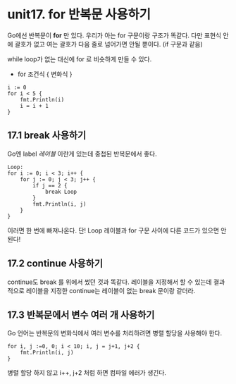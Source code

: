 
unit17. for 반복문 사용하기
==
  
  
Go에선 반복문이 __for__ 만 있다. 우리가 아는 for 구문이랑 구조가 똑같다. 다만 표현식 안에 괄호가 없고 여는 괄호가 다음 줄로 넘어가면 안될 뿐이다. (if 구문과 같음)
  
while loop가 없는 대신에 for 로 비슷하게 만들 수 있다.
  
+ for 조건식 { 변화식 }

<pre><code>i := 0
for i < 5 {
    fmt.Println(i)
    i = i + 1
}
</code></pre>
  
17.1 break 사용하기
--
Go엔 label _레이블_  이란게 있는데 중첩된 반복문에서 좋다.
  
<pre><code>Loop:
for i := 0; i < 3; i++ {
    for j := 0; j < 3; j++ {
        if j == 2 {
            break Loop
        }
        fmt.Println(i, j)
    }
}
</code></pre>
  
이러면 한 번에 빠져나온다. 단! Loop 레이블과 for 구문 사이에 다른 코드가 있으면 안된다!
  
17.2 continue 사용하기
--
continue도 break 를 위에서 썼던 것과 똑같다. 레이블을 지정해서 할 수 있는데 결과적으로 레이블을 지정한 continue는 레이블이 없는 break 문이랑 같더라.
  
17.3 반복문에서 변수 여러 개 사용하기
--
Go 언어는 반복문의 변화식에서 여러 변수를 처리하려면 병렬 할당을 사용해야 한다.
<pre><code>for i, j :=0, 0; i < 10; i, j = j+1, j+2 {
    fmt.Println(i, j)
}
</code></pre>
  
병렬 할당 하지 않고 i++, j+2 처럼 하면 컴파일 에러가 생긴다.